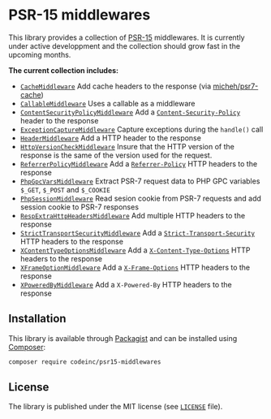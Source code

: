 # PSR-15 middlewares 

This library provides a collection of [PSR-15](https://www.php-fig.org/psr/psr-15/) middlewares. It is currently under active developpment and the collection should grow fast in the upcoming months.

**The current collection includes:** 
* [`CacheMiddleware`](src/CacheMiddleware.php) Add cache headers to the response (via [micheh/psr7-cache](https://packagist.org/packages/micheh/psr7-cache))
* [`CallableMiddleware`](src/CallableMiddleware.php) Uses a callable as a middleware 
* [`ContentSecurityPolicyMiddleware`](src/ContentSecurityPolicyMiddleware.php) Add a [`Content-Security-Policy`](https://developer.mozilla.org/en-US/docs/Web/HTTP/Headers/Content-Security-Policy) header to the response
* [`ExceptionCaptureMiddleware`](src/ExceptionCaptureMiddleware.php) Capture exceptions during the `handle()` call
* [`HeaderMiddleware`](src/HeaderMiddleware.php) Add a HTTP header to the response
* [`HttpVersionCheckMiddleware`](src/HttpVersionCheckMiddleware.php) Insure that the HTTP version of the response is the same of the version used for the request.
* [`ReferrerPolicyMiddleware`](src/ReferrerPolicyMiddleware.php) Add a [`Referrer-Policy`](https://developer.mozilla.org/en-US/docs/Web/HTTP/Headers/Referrer-Policy) HTTP headers to the response
* [`PhpGpcVarsMiddleware`](src/PhpGpcVarsMiddleware.php) Extract PSR-7 request data to PHP GPC variables `$_GET`, `$_POST` and `$_COOKIE`
* [`PhpSessionMiddleware`](src/PhpSessionMiddleware.php) Read sesion cookie from PSR-7 requests and add session cookie to PSR-7 responses
* [`RespExtraHttpHeadersMiddleware`](src/RespExtraHttpHeadersMiddleware.php) Add multiple HTTP headers to the response
* [`StrictTransportSecurityMiddleware`](src/StrictTransportSecurityMiddleware.php) Add a [`Strict-Transport-Security`](https://developer.mozilla.org/en-US/docs/Web/HTTP/Headers/Strict-Transport-Security) HTTP headers to the response
* [`XContentTypeOptionsMiddleware`](src/XContentTypeOptionsMiddleware.php) Add a [`X-Content-Type-Options`](https://developer.mozilla.org/en-US/docs/Web/HTTP/Headers/X-Content-Type-Options) HTTP headers to the response
* [`XFrameOptionMiddleware`](src/XFrameOptionsMiddleware.php) Add a [`X-Frame-Options`](https://developer.mozilla.org/en-US/docs/Web/HTTP/Headers/X-Frame-Options) HTTP headers to the response
* [`XPoweredByMiddleware`](src/XPoweredByMiddleware.php) Add a `X-Powered-By` HTTP headers to the response


## Installation

This library is available through [Packagist](https://packagist.org/packages/codeinc/psr15-middlewares) and can be installed using [Composer](https://getcomposer.org/): 

```bash
composer require codeinc/psr15-middlewares
```

## License

The library is published under the MIT license (see [`LICENSE`](LICENSE) file).